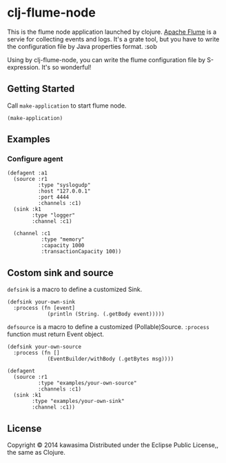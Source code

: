 clj-flume-node
===============

This is the flume node application launched by clojure.
[Apache Flume](http://flume.apache.org) is a servie for collecting events and logs.
It's a grate tool, but you have to write the configuration file by Java properties format. :sob

Using by clj-flume-node, you can write the flume configuration file by S-expression. It's so wonderful!

## Getting Started

Call `make-application` to start flume node.

    (make-application)

## Examples

### Configure agent

    (defagent :a1
      (source :r1
              :type "syslogudp"
              :host "127.0.0.1"
              :port 4444
              :channels :c1)
      (sink :k1
            :type "logger"
            :channel :c1)

      (channel :c1
               :type "memory"
               :capacity 1000
               :transactionCapacity 100))

## Costom sink and source

`defsink` is a macro to define a customized Sink.

    (defsink your-own-sink
      :process (fn [event]
                 (println (String. (.getBody event)))))

`defsource` is a macro to define a customized (Pollable)Source. `:process` function must return Event object.

    (defsink your-own-source
      :process (fn []
                 (EventBuilder/withBody (.getBytes msg))))

    (defagent
      (source :r1
              :type "examples/your-own-source"
              :channels :c1)
      (sink :k1
            :type "examples/your-own-sink"
            :channel :c1))

## License

Copyright © 2014 kawasima
Distributed under the Eclipse Public License,, the same as Clojure.



